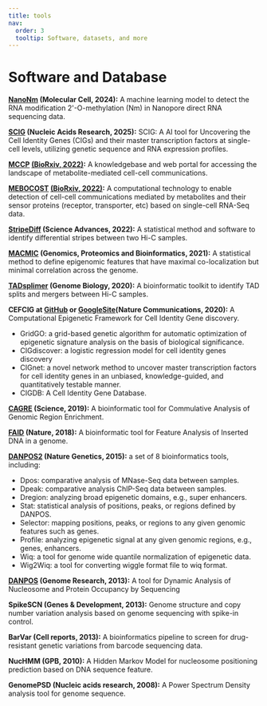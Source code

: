 ```yaml
---
title: tools
nav:
  order: 3
  tooltip: Software, datasets, and more
---
```


# <i class="fas fa-tools"></i>Software and Database


**[NanoNm](https://github.com/kaifuchenlab/NanoNm) (Molecular Cell, 2024):**
A machine learning model to detect the RNA modification 2'-O-methylation (Nm) in Nanopore direct RNA sequencing data.

**[SCIG](https://github.com/kaifuchenlab/SCIG) (Nucleic Acids Research, 2025):**
SCIG: A AI tool for Uncovering the Cell Identity Genes (CIGs) and their master transcription factors at single-cell levels, utilizing genetic sequence and RNA expression profiles.

**[MCCP](http://cbp-kfc.org/mccp) [(BioRxiv, 2022)](https://www.biorxiv.org/content/10.1101/2022.05.30.494067v1):**
A knowledgebase and web portal for accessing the landscape of metabolite-mediated cell-cell communications.


**[MEBOCOST](https://github.com/zhengrongbin/MEBOCOST) [(BioRxiv, 2022)](https://www.biorxiv.org/content/10.1101/2022.05.30.494067v1):**
A computational technology to enable detection of cell-cell communications mediated by metabolites and their sensor proteins (receptor, transporter, etc) based on single-cell RNA-Seq data.

**[StripeDiff](https://github.com/GuangyWang/stripeDiff) (Science Advances, 2022):**
A statistical method and software to identify differential stripes between two Hi-C samples.

**[MACMIC](https://github.com/bxia888/MACMIC) (Genomics, Proteomics and Bioinformatics, 2021):**
A statistical method to define epigenomic features that have maximal co-localization but minimal correlation across the genome.

**[TADsplimer](https://github.com/GuangyWang/TADsplimer) (Genome Biology, 2020):** 
A bioinformatic toolkit to identify TAD splits and mergers between Hi-C samples.

**CEFCIG at [GitHub](https://github.com/bxia888/CEFCIG) or [GoogleSite](https://sites.google.com/site/cellidentitygene/)(Nature Communications, 2020):** 
A Computational Epigenetic Framework for Cell Identity Gene discovery.
- GridGO: a grid-based genetic algorithm for automatic optimization of epigenetic signature analysis on the basis of biological significance.
- CIGdiscover: a logistic regression model for cell identity genes discovery
- CIGnet: a novel network method to uncover master transcription factors for cell identity genes in an unbiased, knowledge-guided, and quantitatively testable manner.
- CIGDB: A Cell Identity Gene Database.

**[CAGRE](https://github.com/jielv/CAGRE) (Science, 2019):**
A bioinformatic tool for Commulative Analysis of Genomic Region Enrichment.

**[FAID](https://github.com/fagisX/FAID) (Nature, 2018):**
A bioinformatic tool for Feature Analysis of Inserted DNA in a genome.


**[DANPOS2](https://sites.google.com/site/danposdoc) (Nature Genetics, 2015):**
a set of 8 bioinformatics tools, including:
- Dpos: comparative analysis of MNase-Seq data between samples.
- Dpeak: comparative analysis ChIP-Seq data between samples.
- Dregion: analyzing broad epigenetic domains, e.g., super enhancers.
- Stat: statistical analysis of positions, peaks, or regions defined by DANPOS.
- Selector: mapping positions, peaks, or regions to any given genomic features such as genes.
- Profile: analyzing epigenetic signal at any given genomic regions, e.g., genes, enhancers.
- Wiq: a tool for genome wide quantile normalization of epigenetic data.
- Wig2Wiq: a tool for converting wiggle format file to wiq format.

**[DANPOS](https://sites.google.com/site/danposdoc) (Genome Research, 2013):**
A tool for Dynamic Analysis of Nucleosome and Protein Occupancy by Sequencing

**SpikeSCN (Genes & Development, 2013):**
Genome structure and copy number variation analysis based on genome sequencing with spike-in control.

**BarVar (Cell reports, 2013):**
A bioinformatics pipeline to screen for drug-resistant genetic variations from barcode sequencing data.

**NucHMM (GPB, 2010):**
A Hidden Markov Model for nucleosome positioning prediction based on DNA sequence feature.

**GenomePSD (Nucleic acids research, 2008):**
A Power Spectrum Density analysis tool for genome sequence.
